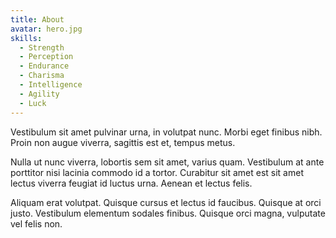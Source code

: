 ```yaml
---
title: About
avatar: hero.jpg
skills:
  - Strength
  - Perception
  - Endurance
  - Charisma
  - Intelligence
  - Agility
  - Luck
---
```


Vestibulum sit amet pulvinar urna, in volutpat nunc. Morbi eget finibus nibh. Proin non augue viverra, sagittis est et, tempus metus.

Nulla ut nunc viverra, lobortis sem sit amet, varius quam. Vestibulum at ante porttitor nisi lacinia commodo id a tortor. Curabitur sit amet est sit amet lectus viverra feugiat id luctus urna. Aenean et lectus felis.

Aliquam erat volutpat. Quisque cursus et lectus id faucibus. Quisque at orci justo. Vestibulum elementum sodales finibus. Quisque orci magna, vulputate vel felis non.
